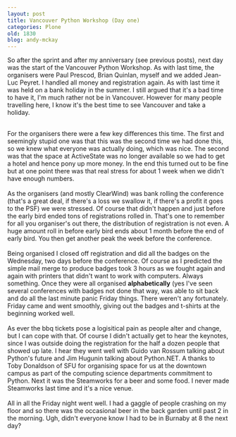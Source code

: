 ```yaml
---
layout: post
title: Vancouver Python Workshop (Day one)
categories: Plone
old: 1830
blog: andy-mckay
---
```

So after the sprint and after my anniversary (see previous posts), next day was the start of the Vancouver Python Workshop. As with last time, the organisers were Paul Prescod, Brian Quinlan, myself and we added Jean-Luc Peyret. I handled all money and registration again. As with last time it was held on a bank holiday in the summer. I still argued that it&#39;s a bad time to have it, I&#39;m much rather not be in Vancouver. However for many people travelling here, I know it&#39;s the best time to see Vancouver and take a holiday.<div><br /></div><div>For the organisers there were a few key differences this time. The first and seemingly stupid one was that this was the second time we had done this, so we knew what everyone was actually doing, which was nice. The second was that the space at ActiveState was no longer available so we had to get a hotel and hence pony up more money. In the end this turned out to be fine but at one point there was that real stress for about 1 week when we didn&#39;t have enough numbers.</div><div><br /></div><div>As the organisers (and mostly ClearWind) was bank rolling the conference (that&#39;s a great deal, if there&#39;s a loss we swallow it, if there&#39;s a profit it goes to the PSF) we were stressed. Of course that didn&#39;t happen and just before the early bird ended tons of registrations rolled in.  That&#39;s one to remember for all you organiser&#39;s out there, the distribution of registration is not even. A huge amount roll in before early bird ends about 1 month before the end of early bird. You then get another peak the week before the conference. </div><div><br /></div><div>Being organised I closed off registration and did all the badges on the Wednesday, two days before the conference. Of course as I predicted the simple mail merge to produce badges took 3 hours as we fought again and again with printers that didn&#39;t want to work with computers. Always something. Once they were all organised <strong>alphabetically</strong> (yes I&#39;ve seen several conferences with badges not done that way, was able to sit back and do all the last minute panic Friday things. There weren&#39;t any fortunately.  Friday came and went smoothly, giving out the badges and t-shirts at the beginning worked well.</div><div><br /></div><div>As ever the bbq tickets pose a logisitical pain as people alter and change, but I can cope with that. Of course I didn&#39;t actually get to hear the keynotes, since I was outside doing the registration for the half a dozen people that showed up late. I hear they went well with Guido van Rossum talking about Python&#39;s future and Jim Hugunin talking about Python.NET.  A thanks to Toby Donaldson of SFU for organising space for us at the downtown campus as part of the computing science departments commitment to Python.  Next it was the Steamworks for a beer and some food. I never made Steamworks last time and it&#39;s a nice venue.</div><div><br /></div><div>All in all the Friday night went well. I had a gaggle of people crashing on my floor and so there was the occasional beer in the back garden until past 2 in the morning. Ugh, didn&#39;t everyone know I had to be in Burnaby at 8 the next day?</div>